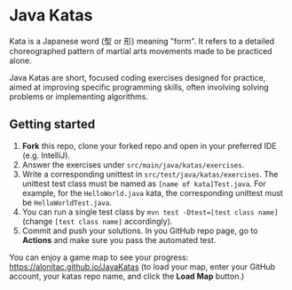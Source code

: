 # Java Katas

Kata is a Japanese word (型 or 形) meaning "form".
It refers to a detailed choreographed pattern of martial arts movements made to be practiced alone.

Java Katas are short, focused coding exercises designed for practice, aimed at improving specific programming skills, often involving solving problems or implementing algorithms.

## Getting started

1. **Fork** this repo, clone your forked repo and open in your preferred IDE (e.g. IntelliJ).
2. Answer the exercises under `src/main/java/katas/exercises`.
3. Write a corresponding unittest in `src/test/java/katas/exercises`. The unittest test class must be named as `[name of kata]Test.java`.
   For example, for the `HelloWorld.java` kata, the corresponding unittest must be `HelloWorldTest.java`.
4. You can run a single test class by `mvn test -Dtest=[test class name]` (change `[test class name]` accordingly).
5. Commit and push your solutions. In you GitHub repo page, go to **Actions** and make sure you pass the automated test. 

You can enjoy a game map to see your progress: https://alonitac.github.io/JavaKatas (to load your map, enter your GitHub account, your katas repo name, and click the **Load Map** button.)


